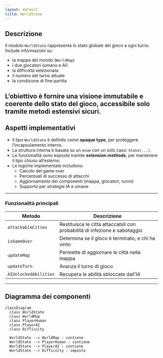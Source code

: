 ```yaml
---
layout: default
title: WorldState
---
```

## Descrizione
Il modulo `WorldState` rappresenta lo stato globale del gioco a ogni turno. Include informazioni su:

- la mappa del mondo (`WorldMap`)
- i due giocatori (umano e AI)
- la difficoltà selezionata
- il numero del turno attuale
- la condizione di fine partita

L’obiettivo è fornire una **visione immutabile e coerente** dello stato del gioco, accessibile solo tramite 
metodi estensivi sicuri.
---

## Aspetti implementativi

- Il tipo `WorldState` è definito come **opaque type**, per proteggere l’incapsulamento interno.
- La struttura interna è basata su un `enum` con un solo caso: `State(...)`.
- Le funzionalità sono esposte tramite **extension methods**, per mantenere il tipo chiuso all’esterno.
- Le logiche implementate includono:
    - Calcolo del game over
    - Percentuali di successo di attacchi
    - Aggiornamento dei componenti (mappa, giocatori, turno)
    - Supporto per strategie IA e umane

---

### Funzionalità principali

| Metodo | Descrizione |
|--------|-------------|
| `attackableCities` | Restituisce le città attaccabili con probabilità di infezione e sabotaggio |
| `isGameOver` | Determina se il gioco è terminato, e chi ha vinto |
| `updateMap` | Permette di aggiornare le città nella mappa |
| `updateTurn` | Avanza il turno di gioco |
| `AIUnlockedAbilities` | Recupera le abilità sbloccate dall’IA |

---

## Diagramma dei componenti

```mermaid
classDiagram
  class WorldState
  class WorldMap
  class PlayerHuman
  class PlayerAI
  class Difficulty

  WorldState --> WorldMap : contiene
  WorldState --> PlayerHuman : contiene
  WorldState --> PlayerAI : contiene
  WorldState --> Difficulty : imposta

```
